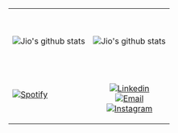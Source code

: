 <table width="100%"> 
  <tr>
  <td width="50%">

<br><p align="center">![Jio's github stats](https://github-readme-stats.vercel.app/api?username=lockjio&theme=vue-dark&count_private=true&hide=issues,stars&show_icons=true)
</p>
  </td>
  <td width="50%">

<br><p align="center">![Jio's github stats](https://github-readme-stats.vercel.app/api?username=lockjio&theme=vue-dark&count_private=true&hide=issues,stars&show_icons=true)
</p>
  </td>
  </tr>
 <tr>
  <td width="50%">

&nbsp; <br> [![Spotify](https://novatorem-8xegmkvk9.vercel.app/api/spotify)](https://open.spotify.com/user/jiyooo)

  </td>
  <td width="50%">

<br><p align="center">[![Linkedin](https://img.shields.io/badge/LinkedIn-0077B5?style=for-the-badge&logo=linkedin&logoColor=white)](https://www.linkedin.com/in/lockjio/)<br>[![Email](https://img.shields.io/badge/Gmail-D14836?style=for-the-badge&logo=gmail&logoColor=white)](mailto:jio.buenviaje@gmail.com)<br>[![Instagram](https://img.shields.io/badge/Instagram-E4405F?style=for-the-badge&logo=instagram&logoColor=white)](https://www.instagram.com/seijhyo/)
</p>
  </td>
  </tr>
  </table>

<!--
**lockjio/lockjio** is a ✨ _special_ ✨ repository because its `README.md` (this file) appears on your GitHub profile.

Here are some ideas to get you started:

- 🔭 I’m currently working on ...
- 🌱 I’m currently learning ...
- 👯 I’m looking to collaborate on ...
- 🤔 I’m looking for help with ...
- 💬 Ask me about ...
- 📫 How to reach me: ...
- 😄 Pronouns: ...
- ⚡ Fun fact: ...
-->
